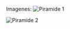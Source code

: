 Imagenes:
![Piramide 1](https://github.com/Irving-Rafael/SimulacionComputadora-IrvingRuvalcaba/assets/70976519/a0bb7ba5-e2f0-4161-a328-a3c018c10306)

![Piramide 2](https://github.com/Irving-Rafael/SimulacionComputadora-IrvingRuvalcaba/assets/70976519/4284866b-446c-4159-bae7-b5cd408d97bd)

